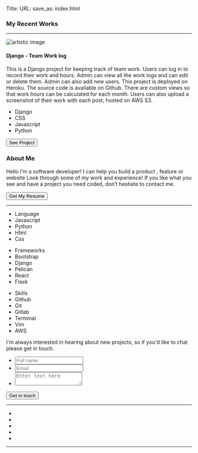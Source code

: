 Title: 
URL:
save_as: index.html

<!-- <script>
    window.dataLayer = window.dataLayer || [];
    function gtag() {
    dataLayer.push(arguments);
    }
    gtag("js", new Date());

    gtag("config", "G-MY1T6NLGD0");
</script> -->

<link rel="stylesheet" href="/theme/css/style_copy.css" />
<link
    href="https://fonts.googleapis.com/css?family=Roboto:100,100italic,300,300italic,regular,italic,500,500italic,700,700italic,900,900italic"
    rel="stylesheet"
/>
<link
    href="https://fonts.googleapis.com/css?family=Poppins:100,100italic,200,200italic,300,300italic,regular,italic,500,500italic,600,600italic,700,700italic,800,800italic,900,900italic"
    rel="stylesheet"
/>
<link
    href="https://fonts.googleapis.com/css?family=Crete+Round:regular,italic"
    rel="stylesheet"
/>
<script
    src="https://kit.fontawesome.com/e971436820.js"
    crossorigin="anonymous"
></script>

<section class="main_page">
<section id="projects" class="recent_works">
    <div class="works_title">
        <h3>My Recent Works</h3>
        <hr />
    </div>
    <div class="headlines">
        <div class="image_headline">
        <img src="./images/Screen Shot 2022-09-01 at 7.30.34 PM.jpg" alt="artistic image" />
        </div>
        <div class="discription_headline">
        <h4>Django - Team Work log</h4>
        <p>
            This is a Django project for keeping track of team work.  Users can log in to record their work and hours.  Admin can view all the work logs and can edit or delete them. Admin can also add new users. This project is deployed on Heroku. The source code is available on Github. There are custom views so that work hours can be calculated for each month.  Users can also upload  a screenshot of their work with each post, hosted on AWS S3.
        </p>
        <ul class="tags">
            <li>Django</li>
            <li>CSS</li>
            <li>Javascript</li>
            <li>Python</li>
        </ul>
        <button class="popup_display_button" id="1" type="button">See Project</button>
        </div>
    </div>
    
</section>
<section class="grid-container" id="Portfolio">
</section>

<!-- About Section -->
<section class="about-me" id="About">
<div class="description_about_my_self">
    <h3>About Me</h3>
    <p>
    Hello I’m a software developer! I can help you build a product ,
    feature or website Look through some of my work and experience! If you
    like what you see and have a project you need coded, don’t hestiate to
    contact me.
    </p>
    <div class="image-container">
    <button type="button">Get My Resume</button>
    </div>
    <hr />
</div>
<div class="language_frameworks_and_skills">
    <div class="languag_skillset">
    <ul>
        <li class="language">Language</li>
        <li class="my_skills">Javascript</li>
        <li class="my_skills">Python</li>
        <li class="my_skills">Html</li>
        <li class="my_skills">Css</li>
    </ul>
    </div>
    <div class="frameworks_skillset">
    <ul>
        <li class="frameworks">Frameworks</li>
        <li class="my_skills">Bootstrap</li>
        <li class="my_skills">Django</li>
        <li class="my_skills">Pelican</li>
        <li class="my_skills">React</li>
        <li class="my_skills">Flask</li>
    </ul>
    </div>
    <div class="skills_skillset">
    <ul>
        <li class="skills">Skills</li>
        <li class="my_skills">Github</li>
        <li class="my_skills">Git</li>
        <li class="my_skills">Gitlab</li>
        <li class="my_skills">Terminal</li>
          <li class="my_skills">Vim</li>
            <li class="my_skills">AWS</li>
    </ul>
    </div>
</div>
</section>
<section class="motivation_and_form" id="Contact">
<div class="motivation">
    <p>
    I'm always interested in hearing about new projects, so if you'd like
    to chat please get in touch.
    </p>
</div>
<div class="form">
    <form action="https://formspree.io/f/xeqnejbr" class ="contact_form" method="post">
    <ul class="form-inputs">
        <li>
        <label for="full_name"></label>
        <input
            type="text"
            id="full_name"
            placeholder="Full name"
            name="Full_name"
            maxlength="30"
            required
        />
        </li>
        <li>
        <label for="email"></label>
        <input
            type="email"
            id="email"
            placeholder="Email"
            name="Email address"
            required
        />
        <small class="small"></small>
        </li>
        <li>
        <label for="comment"></label>
        <textarea
            id="comment"
            placeholder="Enter text here"
            name="Comment"
            maxlength="500"
            required
        ></textarea>
        </li>
    </ul>
    <div class="comment_button">
        <button id="submit_comment" type="submit">Get in touch</button>
    </div>
    </form>
</div>
</section>
<section class="footer">
<div class="rectangle">
    <hr class="footer_line" />
</div>
<ul class="socials_bottom">
    <li>
    <a href=""><i class="fab fa-github"></i></a>
    </li>
    <li>
    <a href=""><i class="fab fa-linkedin-in"></i></a>
    </li>
    <li>
    <a href=""><i class="fab fa-angellist"></i></a>
    </li>
    <li>
    <a href=""><i class="fab fa-twitter"></i></a>
    </li>
    <li>
    <a href=""><i class="fab fa-medium-m"></i></a>
    </li>
</ul>
<hr class="bottom_footer_line" />
</section>
</section>
<section class="pop_up_window" id="pop_up_container">      
</section> 
<script src="/theme/main.js"></script>